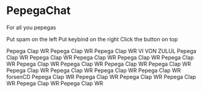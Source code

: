 # PepegaChat
For all you pepegas

Put spam on the left
Put keybind on the right
Click the button on top

Pepega Clap WR Pepega Clap WR Pepega Clap WR VI VON ZULUL Pepega Clap WR Pepega Clap WR Pepega Clap WR Pepega Clap WR Pepega Clap WR Pepega Clap WR Pepega Clap WR Pepega Clap WR Pepega Clap WR Pepega Clap WR Pepega Clap WR Pepega Clap WR Pepega Clap WR forsenCD Pepega Clap WR Pepega Clap WR Pepega Clap WR Pepega Clap WR Pepega Clap WR Pepega Clap WR 
